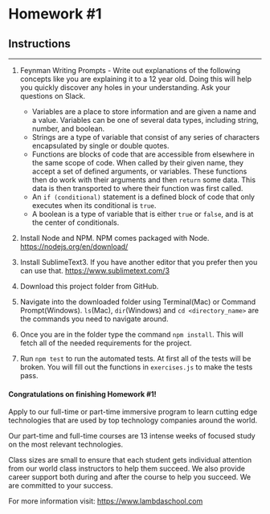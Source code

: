 # Homework #1

## Instructions
---
1. Feynman Writing Prompts - Write out explanations of the following concepts like you are explaining it to a 12 year old.  Doing this will help you quickly discover any holes in your understanding.  Ask your questions on Slack.
		
	* Variables are a place to store information and are given a name and a value. Variables can be one of several data types, including string, number, and boolean.
	* Strings are a type of variable that consist of any series of characters encapsulated by single or double quotes. 
	* Functions are blocks of code that are accessible from elsewhere in the same scope of code. When called by their given name, they accept a set of defined arguments, or variables. These functions then do work with their arguments and then `return` some data. This data is then transported to where their function was first called.
	* An `if (conditional)` statement is a defined block of code that only executes when its conditional is `true`.
	* A boolean is a type of variable that is either `true` or `false`, and is at the center of conditionals.


2. Install Node and NPM.  NPM comes packaged with Node. https://nodejs.org/en/download/


3. Install SublimeText3.  If you have another editor that you prefer then you can use that. https://www.sublimetext.com/3


4. Download this project folder from GitHub.


5. Navigate into the downloaded folder using Terminal(Mac) or Command Prompt(Windows).  `ls`(Mac), `dir`(Windows) and `cd <directory_name>` are the commands you need to navigate around.


6. Once you are in the folder type the command `npm install`.  This will fetch all of the needed requirements for the project.


7. Run `npm test` to run the automated tests.  At first all of the tests will be broken.  You will fill out the functions in `exercises.js` to make the tests pass.




#### Congratulations on finishing Homework #1!
Apply to our full-time or part-time immersive program to learn cutting edge technologies that are used by top technology companies around the world.

Our part-time and full-time courses are 13 intense weeks of focused study on the most relevant technologies.  

Class sizes are small to ensure that each student gets individual attention from our world class instructors to help them succeed.  We also provide career support both during and after the course to help you succeed.  We are committed to your success.

For more information visit: https://www.lambdaschool.com
